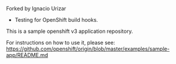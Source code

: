 Forked by Ignacio Urizar
  - Testing for OpenShift build hooks.

This is a sample openshift v3 application repository.  

For instructions on how to use it, please see: https://github.com/openshift/origin/blob/master/examples/sample-app/README.md
